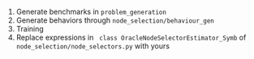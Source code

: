 1. Generate benchmarks in `problem_generation`
2. Generate behaviors through `node_selection/behaviour_gen`
3. Training
4. Replace expressions in ` class OracleNodeSelectorEstimator_Symb` of `node_selection/node_selectors.py` with yours